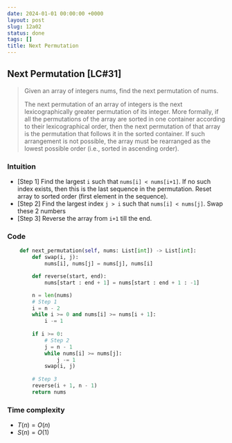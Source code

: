 ```yaml
---
date: 2024-01-01 00:00:00 +0000
layout: post
slug: 12a02
status: done
tags: []
title: Next Permutation
---
```


## Next Permutation [LC#31]
> Given an array of integers nums, find the next permutation of nums.
>
> The next permutation of an array of integers is the next lexicographically greater permutation of its integer. More formally, if all the permutations of the array are sorted in one container according to their lexicographical order, then the next permutation of that array is the permutation that follows it in the sorted container. If such arrangement is not possible, the array must be rearranged as the lowest possible order (i.e., sorted in ascending order).

### Intuition
- [Step 1] Find the largest `i` such that `nums[i] < nums[i+1]`. If no such index exists, then this is the last sequence in the permutation. Reset array to sorted order (first element in the sequence).
- [Step 2] Find the largest index `j > i` such that `nums[i] < nums[j]`. Swap these 2 numbers
- [Step 3] Reverse the array from `i+1` till the end.

### Code
```python
    def next_permutation(self, nums: List[int]) -> List[int]:
        def swap(i, j):
            nums[i], nums[j] = nums[j], nums[i]

        def reverse(start, end):
            nums[start : end + 1] = nums[start : end + 1 : -1]

        n = len(nums)
        # Step 1
        i = n - 2
        while i >= 0 and nums[i] >= nums[i + 1]:
            i -= 1
            
        if i >= 0:
            # Step 2
            j = n - 1
            while nums[i] >= nums[j]:
                j -= 1
            swap(i, j)
        
        # Step 3
        reverse(i + 1, n - 1)
        return nums
```
### Time complexity
- $T(n) = O(n)$
- $S(n) = O(1)$